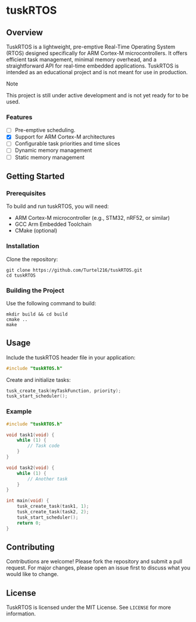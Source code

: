 # tuskRTOS

## Overview
TuskRTOS is a lightweight, pre-emptive Real-Time Operating System (RTOS) designed specifically for ARM Cortex-M microcontrollers. It offers efficient task management, minimal memory overhead, and a straightforward API for real-time embedded applications. TuskRTOS is intended as an educational project and is not meant for use in production.

> [!NOTE]
> This project is still under active development and is not yet ready for to be used.

### Features
- [ ] Pre-emptive scheduling.
- [x] Support for ARM Cortex-M architectures
- [ ] Configurable task priorities and time slices
- [ ] Dynamic memory management
- [ ] Static memory management
<!-- - Inter-task communication via message queues and semaphores -->

## Getting Started

### Prerequisites
To build and run tuskRTOS, you will need:
- ARM Cortex-M microcontroller (e.g., STM32, nRF52, or similar)
- GCC Arm Embedded Toolchain
- CMake (optional)

### Installation
Clone the repository:
```
git clone https://github.com/Turtel216/tuskRTOS.git
cd tuskRTOS
```

### Building the Project
Use the following command to build:
```
mkdir build && cd build
cmake ..
make
```

## Usage
Include the tuskRTOS header file in your application:
```c
#include "tuskRTOS.h"
```

Create and initialize tasks:
```c
tusk_create_task(myTaskFunction, priority);
tusk_start_scheduler();
```

### Example
```c
#include "tuskRTOS.h"

void task1(void) {
    while (1) {
        // Task code
    }
}

void task2(void) {
    while (1) {
        // Another task
    }
}

int main(void) {
    tusk_create_task(task1, 1);
    tusk_create_task(task2, 2);
    tusk_start_scheduler();
    return 0;
}
```

## Contributing
Contributions are welcome! Please fork the repository and submit a pull request. For major changes, please open an issue first to discuss what you would like to change.

## License
TuskRTOS is licensed under the MIT License. See `LICENSE` for more information.
